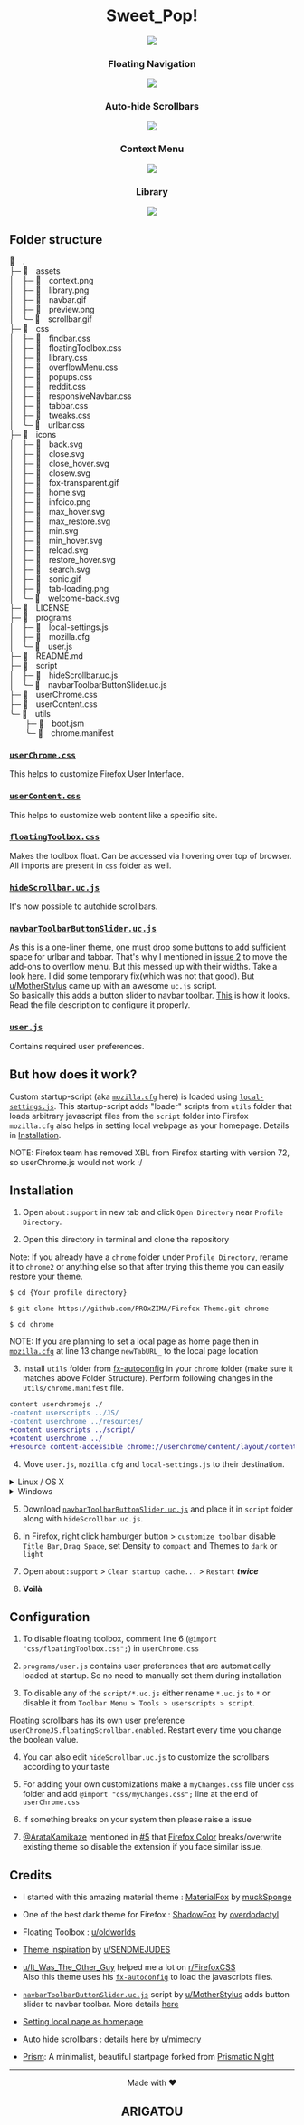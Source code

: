 <h1 align="center">Sweet_Pop!</h1>

<p align="center"><img src="./assets/preview.png"></p>

<h3 align="center">Floating Navigation</h3>
<p align="center"><img src="./assets/navbar.gif"></p>

<h3 align="center">Auto-hide Scrollbars</h3>
<p align="center"><img src="./assets/scrollbar.gif"></p>

<h3 align="center">Context Menu</h3>
<p align="center"><img src="./assets/context.png"></p>

<h3 align="center">Library</h3>
<p align="center"><img src="./assets/library.png"></p>

## Folder structure

 .<br>
├─  assets<br>
│ ├─  context.png<br>
│ ├─  library.png<br>
│ ├─  navbar.gif<br>
│ ├─  preview.png<br>
│ ╰─  scrollbar.gif<br>
├─  css<br>
│ ├─  findbar.css<br>
│ ├─  floatingToolbox.css<br>
│ ├─  library.css<br>
│ ├─  overflowMenu.css<br>
│ ├─  popups.css<br>
│ ├─  reddit.css<br>
│ ├─  responsiveNavbar.css<br>
│ ├─  tabbar.css<br>
│ ├─  tweaks.css<br>
│ ╰─  urlbar.css<br>
├─  icons<br>
│ ├─  back.svg<br>
│ ├─  close.svg<br>
│ ├─  close_hover.svg<br>
│ ├─  closew.svg<br>
│ ├─  fox-transparent.gif<br>
│ ├─  home.svg<br>
│ ├─  infoico.png<br>
│ ├─  max_hover.svg<br>
│ ├─  max_restore.svg<br>
│ ├─  min.svg<br>
│ ├─  min_hover.svg<br>
│ ├─  reload.svg<br>
│ ├─  restore_hover.svg<br>
│ ├─  search.svg<br>
│ ├─  sonic.gif<br>
│ ├─  tab-loading.png<br>
│ ╰─  welcome-back.svg<br>
├─  LICENSE<br>
├─  programs<br>
│ ├─  local-settings.js<br>
│ ├─  mozilla.cfg<br>
│ ╰─  user.js<br>
├─  README.md<br>
├─  script<br>
│ ├─  hideScrollbar.uc.js<br>
│ ╰─  navbarToolbarButtonSlider.uc.js<br>
├─  userChrome.css<br>
├─  userContent.css<br>
╰─  utils<br>
  ├─  boot.jsm<br>
  ╰─  chrome.manifest<br>

### [`userChrome.css`](./userChrome.css)
This helps to customize Firefox User Interface.

### [`userContent.css`](./userContent.css)
This helps to customize web content like a specific site.

### [`floatingToolbox.css`](./css/floatingToolbox.css)
Makes the toolbox float. Can be accessed via hovering over top of browser.<br>
All imports are present in `css` folder as well.

### [`hideScrollbar.uc.js`](./script/hideScrollbar.uc.js)
It's now possible to autohide scrollbars.

### [`navbarToolbarButtonSlider.uc.js`](https://github.com/aminomancer/uc.css.js#navbar-toolbar-button-slider)
As this is a one-liner theme, one must drop some buttons to add sufficient space for urlbar and tabbar. That's why I mentioned in [issue 2](https://github.com/PROxZIMA/Firefox-Theme/issues/2) to move the add-ons to overflow menu. But this messed up with their widths. Take a look [here](https://www.reddit.com/r/FirefoxCSS/comments/n9asta/addons_width_changes_to_a_fixed_value_when_placed/). I did some temporary fix(which was not that good). But [u/MotherStylus](https://www.reddit.com/user/MotherStylus) came up with an awesome `uc.js` script.<br>
So basically this adds a button slider to navbar toolbar. [This](https://raw.githubusercontent.com/PROxZIMA/Firefox-Theme/master/assets/navbar.gif) is how it looks. Read the file description to configure it properly.

### [`user.js`](./programs/user.js)
Contains required user preferences.

## **But how does it work?**
Custom startup-script (aka [`mozilla.cfg`](./programs/mozilla.cfg) here) is loaded using [`local-settings.js`](./programs/local-settings.js). This startup-script adds "loader" scripts from `utils` folder that loads arbitrary javascript files from the `script` folder into Firefox<br>
`mozilla.cfg` also helps in setting local webpage as your homepage. Details in [Installation](#Installation).

NOTE: Firefox team has removed XBL from Firefox starting with version 72, so userChrome.js would not work :/

## Installation
1) Open `about:support` in new tab and click `Open Directory` near `Profile Directory`.

2) Open this directory in terminal and clone the repository

Note: If you already have a `chrome` folder under `Profile Directory`, rename it to `chrome2` or anything else so that after trying this theme you can easily restore your theme.

```console
$ cd {Your profile directory}

$ git clone https://github.com/PROxZIMA/Firefox-Theme.git chrome

$ cd chrome
```

NOTE: If you are planning to set a local page as home page then in [`mozilla.cfg`](https://github.com/PROxZIMA/Firefox-Theme/blob/da7531c7089380c5c6e4faf2f9f365eb1fd3e49d/programs/mozilla.cfg#L14) at line 13 change `newTabURL_` to the local page location

3) Install `utils` folder from [fx-autoconfig](https://github.com/MrOtherGuy/fx-autoconfig) in your `chrome` folder (make sure it matches above Folder Structure). Perform following changes in the `utils/chrome.manifest` file.

```diff
content userchromejs ./
-content userscripts ../JS/
-content userchrome ../resources/
+content userscripts ../script/
+content userchrome ../
+resource content-accessible chrome://userchrome/content/layout/contentaccessible/ contentaccessible=yes
```

4) Move `user.js`, `mozilla.cfg` and `local-settings.js` to their destination.

<details><summary>Linux / OS X</summary>
<br>

On `about:support` > `Application Binary` > `{Installation folder}firefox-bin`<br>
My `Installation folder` is `/usr/lib/firefox/`

```console
$ cp ./programs/user.js ../

$ cp ./programs/mozilla.cfg /usr/lib/firefox/

$ cp ./programs/local-settings.js /usr/lib/firefox/defaults/pref/
```
</details>

<details><summary>Windows</summary>
<br>

On `about:support` > `Application Binary` > `{Installation folder}firefox.exe`<br>
Generally `Installation folder` is `C:\Program Files\Mozilla Firefox\`

```powershell
> copy .\programs\user.js ..\

> copy .\programs\mozilla.cfg "C:\Program Files\Mozilla Firefox\"

> copy .\programs\local-settings.js "C:\Program Files\Mozilla Firefox\defaults\pref\"
```
</details>

5) Download [`navbarToolbarButtonSlider.uc.js`](https://github.com/aminomancer/uc.css.js/blob/master/JS/navbarToolbarButtonSlider.uc.js) and place it in `script` folder along with `hideScrollbar.uc.js`.

6) In Firefox, right click hamburger button > `customize toolbar` disable `Title Bar`, `Drag Space`, set Density to `compact` and Themes to `dark` or `light`

7) Open `about:support` > `Clear startup cache...` > `Restart` ***twice***

8) **Voilà**

## Configuration
1) To disable floating toolbox, comment line 6 (`@import "css/floatingToolbox.css";`) in `userChrome.css`

2) `programs/user.js` contains user preferences that are automatically loaded at startup. So no need to manually set them during installation

3) To disable any of the `script/*.uc.js` either rename `*.uc.js` to `*` or disable it from `Toolbar Menu > Tools > userscripts > script`.

Floating scrollbars has its own user preference `userChromeJS.floatingScrollbar.enabled`. Restart every time you change the boolean value.

4) You can also edit `hideScrollbar.uc.js` to customize the scrollbars according to your taste

5) For adding your own customizations make a `myChanges.css` file under `css` folder and add `@import "css/myChanges.css";` line at the end of `userChrome.css`

6) If something breaks on your system then please raise a issue

7) [@ArataKamikaze](https://github.com/ArataKamikaze) mentioned in [#5](https://github.com/PROxZIMA/Sweet-Pop/issues/5) that [Firefox Color](https://addons.mozilla.org/en-US/firefox/addon/firefox-color) breaks/overwrite existing theme so disable the extension if you face similar issue.

## Credits
- I started with this amazing material theme : [MaterialFox](https://github.com/muckSponge/MaterialFox) by [muckSponge](https://github.com/muckSponge)

- One of the best dark theme for Firefox : [ShadowFox](https://overdodactyl.github.io/ShadowFox) by [overdodactyl](https://github.com/overdodactyl)

- Floating Toolbox : [u/oldworlds](https://www.reddit.com/r/FirefoxCSS/comments/koa71w/minimalfox_a_compact_and_minimal_theme/)

- [Theme inspiration](https://www.reddit.com/r/FirefoxCSS/comments/ci7i69/another_oneline_theme/) by [u/SENDMEJUDES](https://www.reddit.com/user/SENDMEJUDES/)

- [u/It_Was_The_Other_Guy](https://www.reddit.com/user/It_Was_The_Other_Guy) helped me a lot on [r/FirefoxCSS](https://www.reddit.com/r/FirefoxCSS/)<br>
Also this theme uses his [`fx-autoconfig`](https://github.com/MrOtherGuy/fx-autoconfig) to load the javascripts files.

- [`navbarToolbarButtonSlider.uc.js`](https://github.com/aminomancer/uc.css.js#navbar-toolbar-button-slider) script by [u/MotherStylus](https://www.reddit.com/user/MotherStylus) adds button slider to navbar toolbar. More details [here](https://www.reddit.com/r/FirefoxCSS/comments/n9asta/addons_width_changes_to_a_fixed_value_when_placed/)

- [Setting local page as homepage](https://www.reddit.com/r/firefox/comments/ge86z4/newtab_page_to_local_file_firefox_76_redux/)

- Auto hide scrollbars : details [here](https://www.reddit.com/r/FirefoxCSS/comments/jptrf8/is_it_still_possible_to_autohide_and_show/) by [u/mimecry](https://www.reddit.com/user/mimecry/)

- [Prism](https://github.com/PROxZIMA/prism): A minimalist, beautiful startpage forked from [Prismatic Night](https://github.com/3r3bu5x9/Prismatic-Night)

___
<p align="center">Made with ❤️</p>
<h2 align="center">ARIGATOU</h2>
